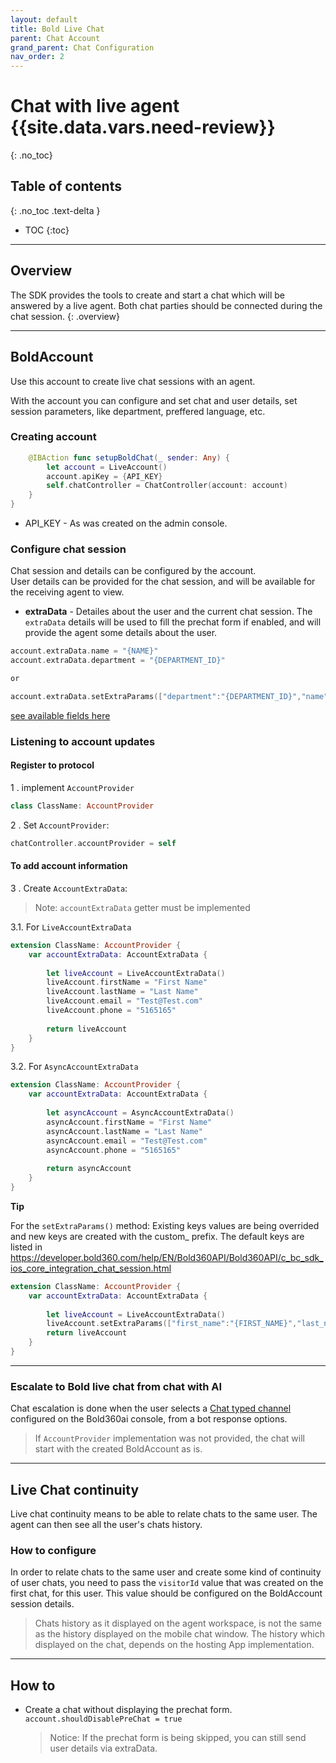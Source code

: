 ```yaml
---
layout: default
title: Bold Live Chat
parent: Chat Account
grand_parent: Chat Configuration
nav_order: 2
---
```


# Chat with live agent {{site.data.vars.need-review}}
{: .no_toc}

## Table of contents
{: .no_toc .text-delta }

- TOC
{:toc}

---

## Overview
The SDK provides the tools to create and start a chat which will be answered by a live agent.
Both chat parties should be connected during the chat session.
{: .overview}

---

## BoldAccount
Use this account to create live chat sessions with an agent.

With the account you can configure and set chat and user details, set session parameters, like department, preffered language, etc.

### Creating account

```swift
    @IBAction func setupBoldChat(_ sender: Any) {
        let account = LiveAccount()
        account.apiKey = {API_KEY}
        self.chatController = ChatController(account: account)
    }
}
```  
- API_KEY - As was created on the admin console.

### Configure chat session
Chat session and details can be configured by the account.   
User details can be provided for the chat session, and will be available for the receiving agent to view.   



- **extraData** - Detailes about the user and the current chat session. The `extraData` details will be used to fill the prechat form if enabled, and will provide the agent some details about the user.

```swift
account.extraData.name = "{NAME}"
account.extraData.department = "{DEPARTMENT_ID}"

or

account.extraData.setExtraParams(["department":"{DEPARTMENT_ID}","name": "{NAME}", "address": "{ADDRESS}"])
```

[see available fields here](https://developer.bold360.com/help/EN/Bold360API/Bold360API/c_bc_sdk_ios_core_integration_chat_session.html)

### Listening to account updates

#### Register to protocol

1 . implement `AccountProvider` 

```swift
class ClassName: AccountProvider
```

2 . Set `AccountProvider`:

```swift
chatController.accountProvider = self
```

#### To add account information

3 . Create `AccountExtraData`:

>Note: `accountExtraData` getter must be implemented 

3.1. For `LiveAccountExtraData`

```swift
extension ClassName: AccountProvider {
    var accountExtraData: AccountExtraData {
        
        let liveAccount = LiveAccountExtraData()
        liveAccount.firstName = "First Name"
        liveAccount.lastName = "Last Name"
        liveAccount.email = "Test@Test.com"
        liveAccount.phone = "5165165"
        
        return liveAccount
    }
}
```

3.2. For `AsyncAccountExtraData`

```swift
extension ClassName: AccountProvider {
    var accountExtraData: AccountExtraData {
        
        let asyncAccount = AsyncAccountExtraData()
        asyncAccount.firstName = "First Name"
        asyncAccount.lastName = "Last Name"
        asyncAccount.email = "Test@Test.com"
        asyncAccount.phone = "5165165"
        
        return asyncAccount
    }
}
```

**Tip**

For the `setExtraParams()` method:
Existing keys values are being overrided and new keys are created with the custom_ prefix. The default keys are listed in https://developer.bold360.com/help/EN/Bold360API/Bold360API/c_bc_sdk_ios_core_integration_chat_session.html

```swift
extension ClassName: AccountProvider {
    var accountExtraData: AccountExtraData {
        
        let liveAccount = LiveAccountExtraData()
        liveAccount.setExtraParams(["first_name":"{FIRST_NAME}","last_name":"{Last_Name}"])        
        return liveAccount
    }
}
```
---

### Escalate to Bold live chat from chat with AI
Chat escalation is done when the user selects a [Chat typed channel](https://support.nanorep.com/API-Integrations/Chat-Integration/1009694282/How-to-integrate-LiveChat-Inc-chat.html) configured on the Bold360ai console, from a bot response options.

> If `AccountProvider` implementation was not provided, the chat will start with the created BoldAccount as is.

--- 

## Live Chat continuity
Live chat continuity means to be able to relate chats to the same user. The agent can then see all the user's chats history.

### How to configure
In order to relate chats to the same user and create some kind of continuity of user chats, you need to pass the `visitorId` value that was created on the first chat, for this user.
This value should be configured on the BoldAccount session details.

> Chats history as it displayed on the agent workspace, is not the same as the history displayed on the mobile chat window. The history which displayed on the chat, depends on the hosting App implementation. 


---

## How to


- Create a chat without displaying the prechat form.   
`account.shouldDisablePreChat = true`   
  > Notice: If the prechat form is being skipped, you can still send user details via extraData.
  
